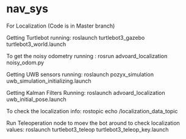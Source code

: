 # nav_sys

For Localization (Code is in Master branch)

Getting Turtlebot running:
roslaunch turtlebot3_gazebo turtlebot3_world.launch

To get the noisy odometry running :
rosrun advoard_localization noisy_odom.py 


Getting UWB sensors running:
roslaunch pozyx_simulation uwb_simulation_initializing.launch

Getting Kalman Filters Running:
roslaunch advoard_localization uwb_initial_pose.launch

To check the localization info:
rostopic echo /localization_data_topic

Run Teleoperation node to moev the bot around to check localization values:
roslaunch turtlebot3_teleop turtlebot3_teleop_key.launch
